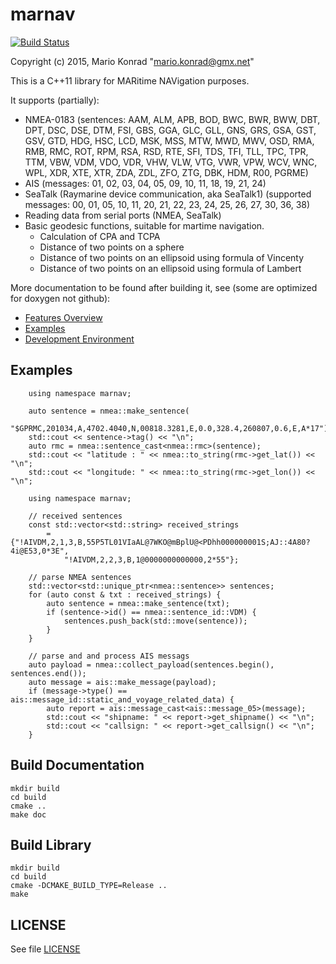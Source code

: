 marnav
======

[![Build Status](https://travis-ci.org/mariokonrad/marnav.svg?branch=master)](https://travis-ci.org/mariokonrad/marnav)


Copyright (c) 2015, Mario Konrad "mario.konrad@gmx.net"

This is a C++11 library for MARitime NAVigation purposes.

It supports (partially):
- NMEA-0183 (sentences: AAM, ALM, APB, BOD, BWC, BWR, BWW, DBT, DPT, DSC, DSE, DTM, FSI, GBS,
  GGA, GLC, GLL, GNS, GRS, GSA, GST, GSV, GTD, HDG, HSC, LCD, MSK, MSS, MTW, MWD, MWV, OSD,
  RMA, RMB, RMC, ROT, RPM, RSA, RSD, RTE, SFI, TDS, TFI, TLL, TPC, TPR, TTM, VBW, VDM, VDO, VDR, VHW, VLW,
  VTG, VWR, VPW, WCV, WNC, WPL, XDR, XTE, XTR, ZDA, ZDL, ZFO, ZTG, DBK, HDM, R00, PGRME)
- AIS (messages: 01, 02, 03, 04, 05, 09, 10, 11, 18, 19, 21, 24)
- SeaTalk (Raymarine device communication, aka SeaTalk1) (supported messages:
  00, 01, 05, 10, 11, 20, 21, 22, 23, 24, 25, 26, 27, 30, 36, 38)
- Reading data from serial ports (NMEA, SeaTalk)
- Basic geodesic functions, suitable for martime navigation.
  - Calculation of CPA and TCPA
  - Distance of two points on a sphere
  - Distance of two points on an ellipsoid using formula of Vincenty
  - Distance of two points on an ellipsoid using formula of Lambert

More documentation to be found after building it, see (some are
optimized for doxygen not github):

- [Features Overview](doc/features.md)
- [Examples](doc/examples.md)
- [Development Environment](doc/devenv.md)


Examples
--------

~~~~~~~~~~~~~{.cpp}
	using namespace marnav;

	auto sentence = nmea::make_sentence(
		"$GPRMC,201034,A,4702.4040,N,00818.3281,E,0.0,328.4,260807,0.6,E,A*17");
	std::cout << sentence->tag() << "\n";
	auto rmc = nmea::sentence_cast<nmea::rmc>(sentence);
	std::cout << "latitude : " << nmea::to_string(rmc->get_lat()) << "\n";
	std::cout << "longitude: " << nmea::to_string(rmc->get_lon()) << "\n";
~~~~~~~~~~~~~

~~~~~~~~~~~~~{.cpp}
	using namespace marnav;

	// received sentences
	const std::vector<std::string> received_strings
		= {"!AIVDM,2,1,3,B,55P5TL01VIaAL@7WKO@mBplU@<PDhh000000001S;AJ::4A80?4i@E53,0*3E",
			"!AIVDM,2,2,3,B,1@0000000000000,2*55"};

	// parse NMEA sentences
	std::vector<std::unique_ptr<nmea::sentence>> sentences;
	for (auto const & txt : received_strings) {
		auto sentence = nmea::make_sentence(txt);
		if (sentence->id() == nmea::sentence_id::VDM) {
			sentences.push_back(std::move(sentence));
		}
	}

	// parse and and process AIS messags
	auto payload = nmea::collect_payload(sentences.begin(), sentences.end());
	auto message = ais::make_message(payload);
	if (message->type() == ais::message_id::static_and_voyage_related_data) {
		auto report = ais::message_cast<ais::message_05>(message);
		std::cout << "shipname: " << report->get_shipname() << "\n";
		std::cout << "callsign: " << report->get_callsign() << "\n";
	}
~~~~~~~~~~~~~

Build Documentation
-------------------

	mkdir build
	cd build
	cmake ..
	make doc


Build Library
-------------

	mkdir build
	cd build
	cmake -DCMAKE_BUILD_TYPE=Release ..
	make


LICENSE
-------

See file [LICENSE](LICENSE)

